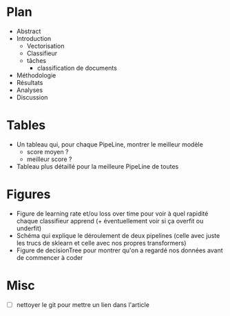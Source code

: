 # Plan

- Abstract
- Introduction
    - Vectorisation
    - Classifieur
    - tâches 
        - classification de documents
- Méthodologie
- Résultats
- Analyses
- Discussion

# Tables

- Un tableau qui, pour chaque PipeLine, montrer le meilleur modèle
    - score moyen ?
    - meilleur score ?
- Tableau plus détaillé pour la meilleure PipeLine de toutes 

# Figures

- Figure de learning rate et/ou loss over time pour voir à quel rapidité chaque classifieur apprend (+ éventuellement voir si ça overfit ou underfit)
- Schéma qui explique le déroulement de deux pipelines (celle avec juste les trucs de sklearn et celle avec nos propres transformers)
- Figure de decisionTree pour montrer qu'on a regardé nos données avant de commencer à coder

# Misc

- [ ] nettoyer le git pour mettre un lien dans l'article